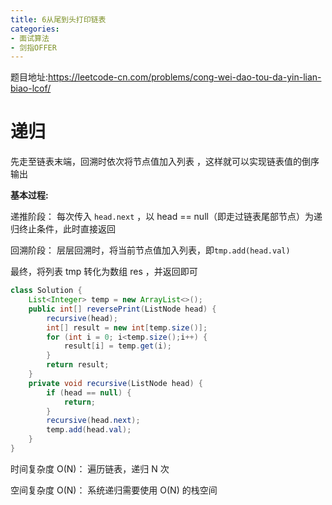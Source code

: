 ```yaml
---
title: 6从尾到头打印链表
categories: 
- 面试算法
- 剑指OFFER
---
```


题目地址:https://leetcode-cn.com/problems/cong-wei-dao-tou-da-yin-lian-biao-lcof/

# 递归

先走至链表末端，回溯时依次将节点值加入列表 ，这样就可以实现链表值的倒序输出

**基本过程:**

递推阶段： 每次传入 `head.next` ，以 head == null（即走过链表尾部节点）为递归终止条件，此时直接返回

回溯阶段： 层层回溯时，将当前节点值加入列表，即`tmp.add(head.val)`

最终，将列表 tmp 转化为数组 res ，并返回即可

```java
class Solution {
    List<Integer> temp = new ArrayList<>();
    public int[] reversePrint(ListNode head) {
        recursive(head);
        int[] result = new int[temp.size()];
        for (int i = 0; i<temp.size();i++) {
            result[i] = temp.get(i);
        }
        return result;
    }
    private void recursive(ListNode head) {
        if (head == null) {
            return;
        }
        recursive(head.next);
        temp.add(head.val);
    }
}
```

时间复杂度 O(N)： 遍历链表，递归 N 次 

空间复杂度 O(N)： 系统递归需要使用 O(N) 的栈空间

